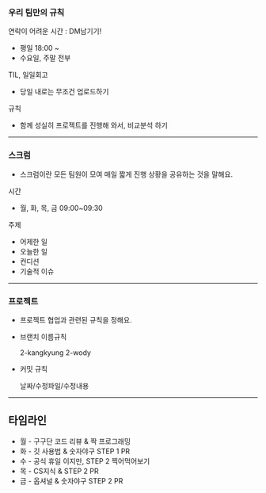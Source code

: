 ### 우리 팀만의 규칙

연락이 어려운 시간 : DM남기기!

- 평일 18:00 ~
- 수요일, 주말 전부

TIL, 일일회고

- 당일 내로는 무조건 업로드하기

규칙

- 함께 성실히 프로젝트를 진행해 와서, 비교분석 하기

___

### 스크럼

- 스크럼이란 모든 팀원이 모여 매일 짧게 진행 상황을 공유하는 것을 말해요.

시간

- 월, 화, 목, 금 09:00~09:30

주제

- 어제한 일
- 오늘한 일
- 컨디션
- 기술적 이슈

___

### 프로젝트

- 프로젝트 협업과 관련된 규칙을 정해요.
- 브랜치 이름규칙

    2-kangkyung
    2-wody

- 커밋 규칙

    날짜/수정파일/수정내용

___


## 타임라인

- 월 - 구구단 코드 리뷰 & 짝 프로그래밍
- 화 - 깃 사용법 & 숫자야구 STEP 1 PR
- 수 - 공식 휴일 이지만, STEP 2 찍어먹어보기
- 목 - CS지식 & STEP 2 PR
- 금 - 옵셔널 & 숫자야구 STEP 2 PR
